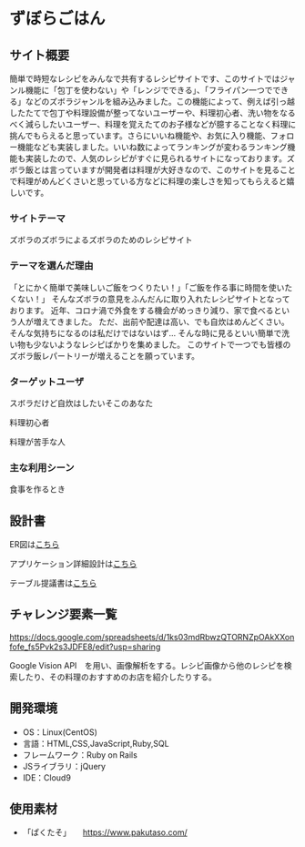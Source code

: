 # ずぼらごはん

## サイト概要
簡単で時短なレシピをみんなで共有するレシピサイトです、このサイトではジャンル機能に「包丁を使わない」や「レンジでできる」、「フライパン一つでできる」などのズボラジャンルを組み込みました。この機能によって、例えば引っ越したたてで包丁や料理設備が整ってないユーザーや、料理初心者、洗い物をなるべく減らしたいユーザー、料理を覚えたてのお子様などが臆することなく料理に挑んでもらえると思っています。さらにいいね機能や、お気に入り機能、フォロー機能なども実装しました。いいね数によってランキングが変わるランキング機能も実装したので、人気のレシピがすぐに見られるサイトになっております。ズボラ飯とは言っていますが開発者は料理が大好きなので、このサイトを見ることで料理がめんどくさいと思っている方などに料理の楽しさを知ってもらえると嬉しいです。

### サイトテーマ
ズボラのズボラによるズボラのためのレシピサイト

### テーマを選んだ理由
「とにかく簡単で美味しいご飯をつくりたい！」「ご飯を作る事に時間を使いたくない！」
そんなズボラの意見をふんだんに取り入れたレシピサイトとなっております。
近年、コロナ渦で外食をする機会がめっきり減り、家で食べるという人が増えてきました。
ただ、出前や配達は高い、でも自炊はめんどくさい。そんな気持ちになるのは私だけではないはず…
そんな時に見るといい簡単で洗い物も少ないようなレシピばかりを集めました。
このサイトで一つでも皆様のズボラ飯レパートリーが増えることを願っています。

### ターゲットユーザ
スボラだけど自炊はしたいそこのあなた

料理初心者

料理が苦手な人

### 主な利用シーン
食事を作るとき

## 設計書
ER図は[こちら](https://drive.google.com/file/d/1mbXZhi95A6SxY7D9HZIhqUfY2Xstbf6z/view?usp=sharing)

アプリケーション詳細設計は[こちら](https://docs.google.com/spreadsheets/d/1nrY75YhBcmvgCmqbBHQur_fS3lxxH8Wj/edit?usp=sharing&ouid=115434469543117224080&rtpof=true&sd=true)

テーブル提議書は[こちら](https://docs.google.com/spreadsheets/d/1fyC5lmLXJYVmVO4jbr6n-fIwfALSmuHqzQwMvV9jzNE/edit?usp=sharing)

## チャレンジ要素一覧
https://docs.google.com/spreadsheets/d/1ks03mdRbwzQTORNZpOAkXXonfofe_fs5Pvk2s3JDFE8/edit?usp=sharing

Google Vision API　を用い、画像解析をする。レシピ画像から他のレシピを検索したり、その料理のおすすめのお店を紹介したりする。

## 開発環境
- OS：Linux(CentOS)
- 言語：HTML,CSS,JavaScript,Ruby,SQL
- フレームワーク：Ruby on Rails
- JSライブラリ：jQuery
- IDE：Cloud9

## 使用素材
- 「ぱくたそ」　　https://www.pakutaso.com/
